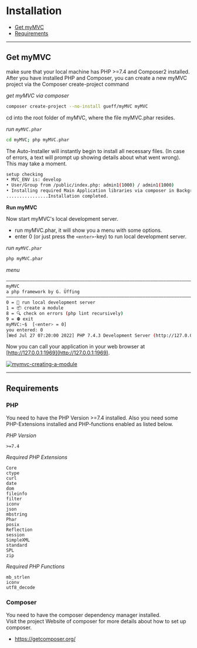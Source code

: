 <!--[:Getting Started]-->

# Installation

- [Get myMVC](#Get-myMVC)
- [Requirements](#Requirements)

---

<a name="Get-myMVC"></a>
## Get myMVC

make sure that your local machine has PHP >=7.4 and Composer2 installed. After you have installed PHP and Composer, you can create a new myMVC project via the Composer create-project command  

_get myMVC via composer_  
~~~bash
composer create-project --no-install gueff/myMVC myMVC
~~~

cd into the root folder of myMVC, where the file myMVC.phar resides.

_run `myMVC.phar`_  
~~~bash
cd myMVC; php myMVC.phar
~~~

The Auto-Installer will instantly begin to install all necessary files. (In case of errors, a text will prompt up showing details about what went wrong). This may take a moment.

~~~bash
setup checking
• MVC_ENV is: develop
• User/Group from /public/index.php: admin1(1000) / admin1(1000)
• Installing required Main Application libraries via composer in Background with PID 84623. Please wait.
................Installation completed.
~~~

**Run myMVC** <a name="Run_myMVC"></a>    

Now start myMVC's local development server.  
- run myMVC.phar, it will show you a menu with some options.
- enter 0 (or just press the `<enter>`-key) to run local development server.

_run `myMVC.phar`_    
~~~bash
php myMVC.phar
~~~

_menu_  
~~~bash
––––––––––––––––––––––––––––––––––––––––––––––––––––––––––––––––––––––––––––––––
myMVC
a php framework by G. Üffing
––––––––––––––––––––––––––––––––––––––––––––––––––––––––––––––––––––––––––––––––
0 = 🏁 run local development server
1 = 📦 create a module
8 = 🔍 check on errors (php lint recursively)
9 = ⛔ exit
myMVC:~$  [<enter> = 0]
you entered: 0
[Wed Jul 27 07:20:00 2022] PHP 7.4.3 Development Server (http://127.0.0.1:1969) started
~~~

Now you can call your application in your web browser at [http://127.0.0.1:1969](http://127.0.0.1:1969).

<a href="https://mymvc.ueffing.net/@image/getting-started/mymvc-installation/png/@size/" data-lightbox="gallery"><img class="figure-img img-fluid" src="https://mymvc.ueffing.net/@image/getting-started/mymvc-installation/png/@size/" title="mymvc-creating-a-module"></a><div style="clear:both;"></div>

---

<a name="Requirements"></a>
## Requirements

### PHP

You need to have the PHP Version >=7.4 installed. Also you need some PHP-Extensions installed and PHP-functions enabled as listed below.

_PHP Version_  
~~~
>=7.4
~~~

_Required PHP Extensions_  
~~~
Core
ctype
curl
date
dom
fileinfo
filter
iconv
json
mbstring
Phar
posix
Reflection
session
SimpleXML
standard
SPL
zip
~~~

_Required PHP Functions_  
~~~
mb_strlen
iconv
utf8_decode
~~~

### Composer

You need to have the composer dependency manager installed.  
Visit the project Website of composer for more details about how to set up composer.

- https://getcomposer.org/